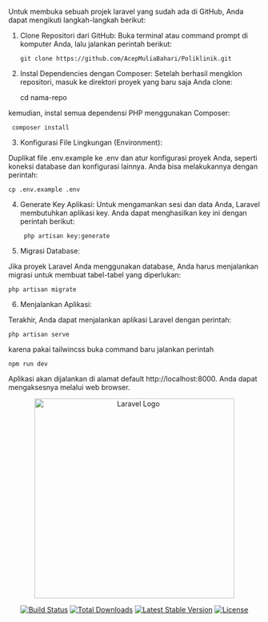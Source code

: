 Untuk membuka sebuah projek laravel yang sudah ada di GitHub, Anda dapat mengikuti langkah-langkah berikut:

1.  Clone Repositori dari GitHub:
    Buka terminal atau command prompt di komputer Anda, lalu jalankan perintah berikut:

        git clone https://github.com/AcepMuliaBahari/Poliklinik.git

2.  Instal Dependencies dengan Composer:
    Setelah berhasil mengklon repositori, masuk ke direktori proyek yang baru saja Anda clone:


     cd nama-repo


 kemudian, instal semua dependensi PHP menggunakan Composer:


     composer install


3.  Konfigurasi File Lingkungan (Environment):

Duplikat file .env.example ke .env dan atur konfigurasi proyek Anda, seperti koneksi database dan konfigurasi lainnya. Anda bisa melakukannya dengan perintah:

    cp .env.example .env

4. Generate Key Aplikasi:
Untuk mengamankan sesi dan data Anda, Laravel membutuhkan aplikasi key. Anda dapat menghasilkan key ini dengan perintah berikut:


        php artisan key:generate



5. Migrasi Database:

Jika proyek Laravel Anda menggunakan database, Anda harus menjalankan migrasi untuk membuat tabel-tabel yang diperlukan:


    php artisan migrate


6. Menjalankan Aplikasi:

Terakhir, Anda dapat menjalankan aplikasi Laravel dengan perintah:

    php artisan serve
    
karena pakai tailwincss buka command baru jalankan perintah


    npm run dev

    
Aplikasi akan dijalankan di alamat default http://localhost:8000. Anda dapat mengaksesnya melalui web browser.


<p align="center"><a href="https://laravel.com" target="_blank"><img src="https://raw.githubusercontent.com/laravel/art/master/logo-lockup/5%20SVG/2%20CMYK/1%20Full%20Color/laravel-logolockup-cmyk-red.svg" width="400" alt="Laravel Logo"></a></p>

<p align="center">
<a href="https://github.com/laravel/framework/actions"><img src="https://github.com/laravel/framework/workflows/tests/badge.svg" alt="Build Status"></a>
<a href="https://packagist.org/packages/laravel/framework"><img src="https://img.shields.io/packagist/dt/laravel/framework" alt="Total Downloads"></a>
<a href="https://packagist.org/packages/laravel/framework"><img src="https://img.shields.io/packagist/v/laravel/framework" alt="Latest Stable Version"></a>
<a href="https://packagist.org/packages/laravel/framework"><img src="https://img.shields.io/packagist/l/laravel/framework" alt="License"></a>
</p>
